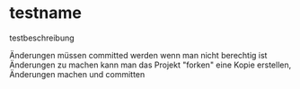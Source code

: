 # testname
testbeschreibung

Änderungen müssen committed werden
wenn man nicht berechtig ist Änderungen zu machen kann man das Projekt "forken" eine Kopie erstellen,
Änderungen machen und committen

